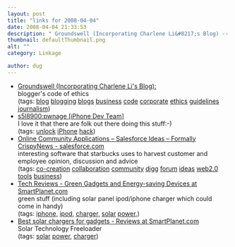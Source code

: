 ```yaml
---
layout: post
title: "links for 2008-04-04"
date: 2008-04-04 21:33:53
description: " Groundswell (Incorporating Charlene Li&#8217;s Blog) --  blogger&#8217;s code of ethics (tags --  blog blogging blogs business code corporate ethics guidelines journalism) s5l8900 -- pwnage [iPhone Dev Team] I love it that there are folk out there doing this stuff -- -) (tags --  unlock iPhone hack)&#8230;"
thumbnail: defaultThumbnail.png
alt: ""
category: Linkage

author: dug
---
```


<ul class="delicious">
	<li>
		<div class="delicious-link"><a href="http://forrester.typepad.com/charleneli/2004/11/blogging_policy.html">Groundswell (Incorporating Charlene Li's Blog):</a></div>
		<div class="delicious-extended">blogger's code of ethics</div>
		<div class="delicious-tags">(tags: <a href="http://del.icio.us/dug/blog">blog</a> <a href="http://del.icio.us/dug/blogging">blogging</a> <a href="http://del.icio.us/dug/blogs">blogs</a> <a href="http://del.icio.us/dug/business">business</a> <a href="http://del.icio.us/dug/code">code</a> <a href="http://del.icio.us/dug/corporate">corporate</a> <a href="http://del.icio.us/dug/ethics">ethics</a> <a href="http://del.icio.us/dug/guidelines">guidelines</a> <a href="http://del.icio.us/dug/journalism">journalism</a>)</div>
	</li>
	<li>
		<div class="delicious-link"><a href="http://wikee.iphwn.org/s5l8900:pwnage">s5l8900:pwnage [iPhone Dev Team]</a></div>
		<div class="delicious-extended">I love it that there are folk out there doing this stuff:-)</div>
		<div class="delicious-tags">(tags: <a href="http://del.icio.us/dug/unlock">unlock</a> <a href="http://del.icio.us/dug/iPhone">iPhone</a> <a href="http://del.icio.us/dug/hack">hack</a>)</div>
	</li>
	<li>
		<div class="delicious-link"><a href="http://www.salesforce.com/products/">Online Community Applications – Salesforce Ideas – Formally CrispyNews - salesforce.com</a></div>
		<div class="delicious-extended">interesting software that starbucks uses to harvest customer and employee opinion, discussion and advice</div>
		<div class="delicious-tags">(tags: <a href="http://del.icio.us/dug/co-creation">co-creation</a> <a href="http://del.icio.us/dug/collaboration">collaboration</a> <a href="http://del.icio.us/dug/community">community</a> <a href="http://del.icio.us/dug/digg">digg</a> <a href="http://del.icio.us/dug/forum">forum</a> <a href="http://del.icio.us/dug/ideas">ideas</a> <a href="http://del.icio.us/dug/web2.0">web2.0</a> <a href="http://del.icio.us/dug/tools">tools</a> <a href="http://del.icio.us/dug/business">business</a>)</div>
	</li>
	<li>
		<div class="delicious-link"><a href="http://www.smartplanet.com/reviews/tech/">Tech Reviews - Green Gadgets and Energy-saving Devices at SmartPlanet.com</a></div>
		<div class="delicious-extended">green stuff (including solar panel ipod/iphone charger which could come in handy)</div>
		<div class="delicious-tags">(tags: <a href="http://del.icio.us/dug/iphone,">iphone,</a> <a href="http://del.icio.us/dug/ipod,">ipod,</a> <a href="http://del.icio.us/dug/charger,">charger,</a> <a href="http://del.icio.us/dug/solar">solar</a> <a href="http://del.icio.us/dug/power,">power,</a>)</div>
	</li>
	<li>
		<div class="delicious-link"><a href="http://www.smartplanet.com/reviews/tech/roundups/10000977/best-solar-chargers-for-gadgets.htm">Best solar chargers for gadgets - Reviews at SmartPlanet.com</a></div>
		<div class="delicious-extended">Solar Technology Freeloader</div>
		<div class="delicious-tags">(tags: <a href="http://del.icio.us/dug/solar">solar</a> <a href="http://del.icio.us/dug/power,">power,</a> <a href="http://del.icio.us/dug/charger">charger</a>)</div>
	</li>
</ul>
